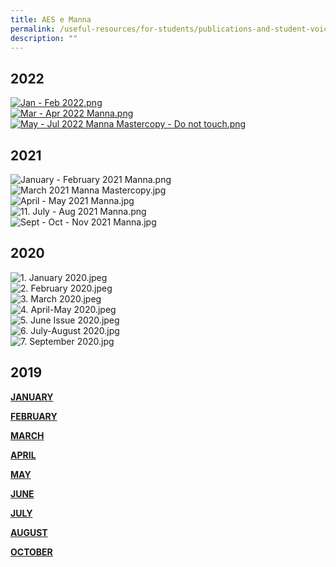 ```yaml
---
title: AES e Manna
permalink: /useful-resources/for-students/publications-and-student-voices/aes-e-manna/
description: ""
---
```

2022
----

[![Jan - Feb 2022.png](/images/Jan%20-%20Feb%202022.png)](https://viewer.joomag.com/manna-issue-22-jan-feb-2022/0410370001646987218?short&) <br>
[![Mar - Apr 2022 Manna.png](/images/Mar%20-%20Apr%202022%20Manna.png)](https://viewer.joomag.com/manna-issue-23-mar-apr-2022/0744320001654569777?short&) <br>
[![May - Jul 2022 Manna Mastercopy - Do not touch.png](/images/May%20-%20Jul%202022%20Manna%20Mastercopy%20-%20Do%20not%20touch.png)](https://viewer.joomag.com/manna-issue-24-may-jul-2022/0333042001660289796?short&)

2021
----

  
![January - February 2021 Manna.png](/images/January%20-%20February%202021%20Manna.png)<br>
![March 2021 Manna Mastercopy.jpg](/images/March%202021%20Manna%20Mastercopy.jpeg)<br>
![April - May 2021 Manna.jpg](/images/April%20-%20May%202021%20Manna.jpeg)<br>
![11. July - Aug 2021 Manna.png](/images/11%20July%20-%20Aug%202021%20Manna.png) <br>
![Sept - Oct - Nov 2021 Manna.jpg](/images/Sept%20-%20Oct%20-%20Nov%202021%20Manna.jpeg) 

2020
----

  
![1. January 2020.jpeg](https://assumptionenglish.moe.edu.sg/qql/slot/u753/School%20Owned%20Publications/.tn.1.%20January%202020.jpeg.mid.jpg)<br>
![2. February 2020.jpeg](https://assumptionenglish.moe.edu.sg/qql/slot/u753/School%20Owned%20Publications/.tn.2.%20February%202020.jpeg.mid.jpg)<br>
![3. March 2020.jpeg](https://assumptionenglish.moe.edu.sg/qql/slot/u753/School%20Owned%20Publications/.tn.3.%20March%202020.jpeg.mid.jpg)  <br>
![4. April-May 2020.jpeg](https://assumptionenglish.moe.edu.sg/qql/slot/u753/School%20Owned%20Publications/.tn.4.%20April-May%202020.jpeg.mid.jpg)<br>
![5. June Issue 2020.jpeg](https://assumptionenglish.moe.edu.sg/qql/slot/u753/School%20Owned%20Publications/5.%20June%20Issue%202020.jpeg)<br>
![6. July-August 2020.jpg](https://assumptionenglish.moe.edu.sg/qql/slot/u753/School%20Owned%20Publications/6.%20July-August%202020.jpg)<br>
![7. September 2020.jpg](https://assumptionenglish.moe.edu.sg/qql/slot/u753/School%20Owned%20Publications/7.%20September%202020.jpg)  

2019
----

**[**JANUARY**](https://joom.ag/5zna)** 

[**FEBRUARY**](https://joom.ag/oIZa)

[**MARCH**](https://joom.ag/7Zha)

[**APRIL**](https://joom.ag/2Roa)

[**MAY**](https://joom.ag/xaze)

[**JUNE**](https://joom.ag/RQ4e)

[**JULY**](https://joom.ag/Du8e)

[**AUGUST**](https://joom.ag/4ARe)

[**OCTOBER**](https://joom.ag/aVte)